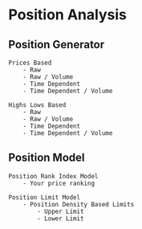 # Position Analysis


## Position Generator

```
Prices Based
    - Raw
    - Raw / Volume
    - Time Dependent
    - Time Dependent / Volume

Highs Lows Based
    - Raw
    - Raw / Volume
    - Time Dependent
    - Time Dependent / Volume
```

## Position Model

```
Position Rank Index Model
    - Your price ranking

Position Limit Model
    - Position Density Based Limits
        - Upper Limit
        - Lower Limit
```
